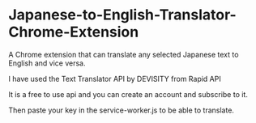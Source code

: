 # Japanese-to-English-Translator-Chrome-Extension
A Chrome extension that can translate any selected Japanese text to English and vice versa. 

I have used the Text Translator API by DEVISITY from Rapid API

It is a free to use api and you can create an account and subscribe to it.

Then paste your key in the service-worker.js to be able to translate.
